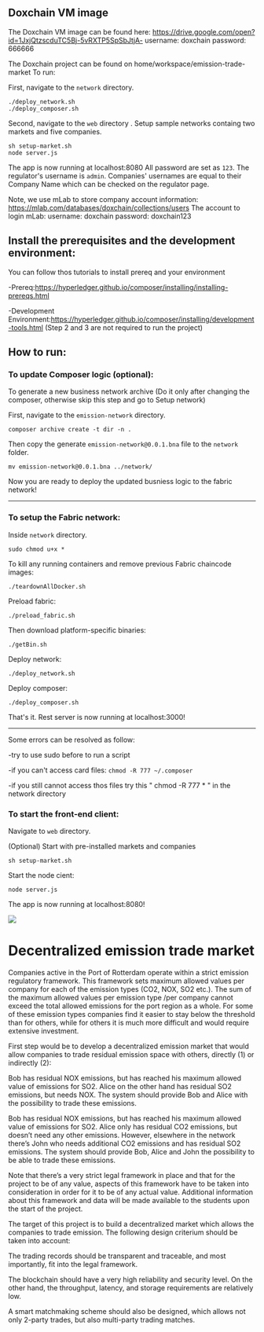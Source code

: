 ## Doxchain VM image
The Doxchain VM image can be found here: https://drive.google.com/open?id=1JxjQtzscduTC5Bj-5vRXTP5SpSbJtjA-
username: doxchain
password: 666666

The Doxchain project can be found on home/workspace/emission-trade-market
To run:

First, navigate to the ```network``` directory.
```
./deploy_network.sh
./deploy_composer.sh 
```
Second, navigate to the ```web``` directory . Setup sample networks containg two markets and five companies.
```
sh setup-market.sh
node server.js
```
The app is now running at localhost:8080
All password are set as ```123```. The regulator's username is ```admin```. Companies' usernames are equal to their Company Name which can be checked on the regulator page.

Note, we use mLab to store company account information: https://mlab.com/databases/doxchain/collections/users 
The account to login mLab:
username: doxchain
password: doxchain123

## Install the prerequisites and the development environment:

You can follow thos tutorials to install prereq and your environment

-Prereq:https://hyperledger.github.io/composer/installing/installing-prereqs.html

-Development Environment:https://hyperledger.github.io/composer/installing/development-tools.html (Step 2 and 3 are not required to run the project)


## How to run:

### To update Composer logic (optional):
To generate a new business network archive (Do it only after changing the composer, otherwise skip this step and go to Setup network)

First, navigate to the ```emission-network``` directory.
```
composer archive create -t dir -n .
```
Then copy the generate  ```emission-network@0.0.1.bna``` file to the  ```network ``` folder.
```
mv emission-network@0.0.1.bna ../network/
```
Now you are ready to deploy the updated busniess logic to the fabric network!

-------------------------------------------------------------------------

### To setup the Fabric network: 


Inside ```network``` directory.
```
sudo chmod u+x *
```

To kill any running containers and remove previous Fabric chaincode images: 
```
./teardownAllDocker.sh
```
Preload fabric:
```
./preload_fabric.sh
```
Then download platform-specific binaries:
```
./getBin.sh
```
Deploy network:
```
./deploy_network.sh
```
Deploy composer:
```
./deploy_composer.sh 
```
That's it. Rest server is now running at localhost:3000!

--------------------------------------------------------------------------

Some errors can be resolved as follow:

  -try to use sudo before to run a script
  
  -if you can't access card files:
    ```
    chmod -R 777 ~/.composer
    ```
    
  -if you still cannot access thos files try this " chmod -R 777 * " in the network directory
 

### To start the front-end client:
Navigate to ```web``` directory.

(Optional) Start with pre-installed markets and companies
```
sh setup-market.sh
```

Start the node cient:
```
node server.js
```
The app is now running at localhost:8080!

![](https://github.com/Gabbe1993/emission-trade-market/blob/master/img/client.png)
# Decentralized emission trade market

Companies active in the Port of Rotterdam operate within a strict emission regulatory framework. This framework sets maximum allowed values per company for each of the emission types (CO2, NOX, SO2 etc.). The sum of the maximum allowed values per emission type /per company cannot exceed the total allowed emissions for the port region as a whole. For some of these emission types companies find it easier to stay below the threshold than for others, while for others it is much more difficult and would require extensive investment.

First step would be to develop a decentralized emission market that would allow companies to trade residual emission space with others, directly (1) or indirectly (2):

Bob has residual NOX emissions, but has reached his maximum allowed value of emissions for SO2. Alice on the other hand has residual SO2 emissions, but needs NOX. The system should provide Bob and Alice with the possibility to trade these emissions.

Bob has residual NOX emissions, but has reached his maximum allowed value of emissions for SO2. Alice only has residual CO2 emissions, but doesn’t need any other emissions. However, elsewhere in the network there’s John who needs additional CO2 emissions and has residual SO2 emissions. The system should provide Bob, Alice and John the possibility to be able to trade these emissions.

Note that there’s a very strict legal framework in place and that for the project to be of any value, aspects of this framework have to be taken into consideration in order for it to be of any actual value. Additional information about this framework and data will be made available to the students upon the start of the project.

The target of this project is to build a decentralized market which allows the companies to trade emission. The following design criterium should be taken into account:

The trading records should be transparent and traceable, and most importantly, fit into the legal framework.

The blockchain should have a very high reliability and security level. On the other hand, the throughput, latency, and storage requirements are relatively low.

A smart matchmaking scheme should also be designed, which allows not only 2-party trades, but also multi-party trading matches.
